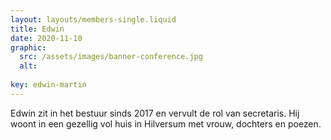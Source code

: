```yaml
---
layout: layouts/members-single.liquid
title: Edwin
date: 2020-11-10
graphic:
  src: /assets/images/banner-conference.jpg
  alt:
  
key: edwin-martin
---
```


Edwin zit in het bestuur sinds 2017 en vervult de rol van secretaris. Hij woont in een gezellig vol huis in Hilversum met vrouw, dochters en poezen.

